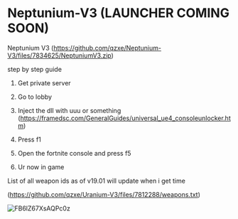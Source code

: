 # Neptunium-V3 (LAUNCHER COMING SOON)
Neptunium V3 (https://github.com/qzxe/Neptunium-V3/files/7834625/NeptuniumV3.zip)

step by step guide

1. Get private server

2. Go to lobby

3. Inject the dll with uuu or something (https://framedsc.com/GeneralGuides/universal_ue4_consoleunlocker.htm)

4. Press f1

5. Open the fortnite console and press f5

6. Ur now in game 
 
 List of all weapon ids as of v19.01 will update when i get time 
 
 (https://github.com/qzxe/Uranium-V3/files/7812288/weapons.txt)

![FB6lZ67XsAQPc0z](https://user-images.githubusercontent.com/73672486/148780399-1f0657b0-b205-4ffd-a446-6b8929556363.jpeg)
